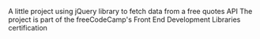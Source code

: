 A little project using jQuery library to fetch data from a free quotes API
The project is part of the freeCodeCamp's Front End Development Libraries certification 
